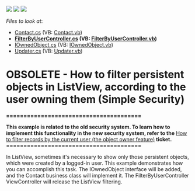 <!-- default badges list -->
![](https://img.shields.io/endpoint?url=https://codecentral.devexpress.com/api/v1/VersionRange/134075439/12.1.4%2B)
[![](https://img.shields.io/badge/Open_in_DevExpress_Support_Center-FF7200?style=flat-square&logo=DevExpress&logoColor=white)](https://supportcenter.devexpress.com/ticket/details/E919)
[![](https://img.shields.io/badge/📖_How_to_use_DevExpress_Examples-e9f6fc?style=flat-square)](https://docs.devexpress.com/GeneralInformation/403183)
<!-- default badges end -->
<!-- default file list -->
*Files to look at*:

* [Contact.cs](./CS/DXSample.Module/Contact.cs) (VB: [Contact.vb](./VB/DXSample.Module/Contact.vb))
* **[FilterByUserController.cs](./CS/DXSample.Module/FilterByUserController.cs) (VB: [FilterByUserController.vb](./VB/DXSample.Module/FilterByUserController.vb))**
* [IOwnedObject.cs](./CS/DXSample.Module/IOwnedObject.cs) (VB: [IOwnedObject.vb](./VB/DXSample.Module/IOwnedObject.vb))
* [Updater.cs](./CS/DXSample.Module/Updater.cs) (VB: [Updater.vb](./VB/DXSample.Module/Updater.vb))
<!-- default file list end -->
# OBSOLETE - How to filter persistent objects in ListView, according to the user owning them (Simple Security)


<p><strong>=======================================</strong></p><p><strong>This example is related to the old security system. To learn how to implement this functionality in the new security system, refer to the</strong> <a href="https://www.devexpress.com/Support/Center/p/Q430153">How to filter records by the current user (the object owner feature)</a><strong> ticket.</strong><strong><br />
=======================================</strong></p><p>In ListView, sometimes it's necessary to show only those persistent objects, which were created by a logged-in user. This example demonstrates how you can accomplish this task. The IOwnedObject interface will be added, and the Contact business class will implement it. The FilterByUserController ViewController will release the ListView filtering.</p>

<br/>


